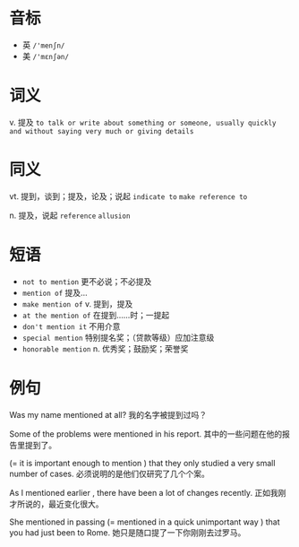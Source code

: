 # 音标

- 英 `/'menʃn/`
- 美 `/'mɛnʃən/`

# 词义

v. 提及
`to talk or write about something or someone, usually quickly and without saying very much or giving details`

# 同义

vt. 提到，谈到；提及，论及；说起
`indicate to` `make reference to`

n. 提及，说起
`reference` `allusion`

# 短语

- `not to mention` 更不必说；不必提及
- `mention of` 提及…
- `make mention of` v. 提到，提及
- `at the mention of` 在提到……时；一提起
- `don't mention it` 不用介意
- `special mention` 特别提名奖；（贷款等级）应加注意级
- `honorable mention` n. 优秀奖；鼓励奖；荣誉奖

# 例句

Was my name mentioned at all?
我的名字被提到过吗？

Some of the problems were mentioned in his report.
其中的一些问题在他的报告里提到了。

(= it is important enough to mention ) that they only studied a very small number of cases.
必须说明的是他们仅研究了几个个案。

As I mentioned earlier , there have been a lot of changes recently.
正如我刚才所说的，最近变化很大。

She mentioned in passing (= mentioned in a quick unimportant way ) that you had just been to Rome.
她只是随口提了一下你刚刚去过罗马。



